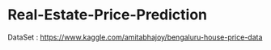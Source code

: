 # Real-Estate-Price-Prediction
DataSet : https://www.kaggle.com/amitabhajoy/bengaluru-house-price-data
